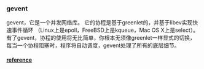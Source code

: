 ### gevent
gevent，它是一个并发网络库。
它的协程是基于greenlet的，并基于libev实现快速事件循环
（Linux上是epoll，FreeBSD上是kqueue，Mac OS X上是select）。
有了gevent，协程的使用将无比简单，你根本无须像greenlet一样显式的切换，
每当一个协程阻塞时，程序将自动调度，gevent处理了所有的底层细节。

#### [reference](http://www.bjhee.com/gevent.html)
